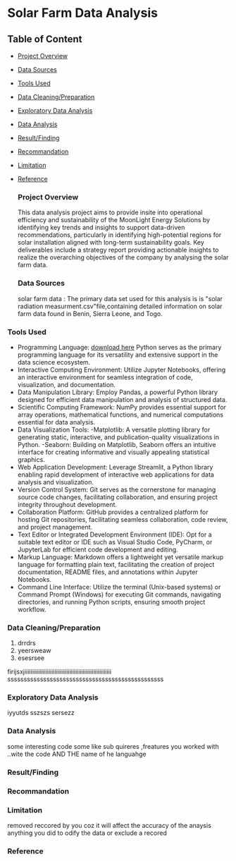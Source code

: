# Solar Farm Data Analysis
## Table of Content
- [Project Overview](#project-overview)
- [Data Sources](#data-sources)
- [Tools Used]()
- [Data Cleaning/Preparation]()
- [Exploratory Data Analysis]()
- [Data Analysis]()
- [Result/Finding]()
 - [Recommandation]()
- [Limitation]()
- [Reference]()


  ### Project Overview
  This data analysis project aims to provide insite into operational efficiency and sustainability of the MoonLight Energy Solutions by identifying key trends and insights to support data-driven recommendations, particularly in identifying high-potential regions for solar installation aligned with long-term sustainability goals. Key deliverables include a strategy report providing actionable insights to realize the overarching objectives of the company by analysing the solar farm data.
  ### Data Sources
  solar farm data : The primary data set used for this analysis is is "solar radiation measurment.csv"file,containing detailed information on solar farm data found in Benin, Sierra Leone, and Togo.

### Tools Used
- Programming Language: [download here](https://chat.openai.com/)
Python serves as the primary programming language for its versatility and extensive support in the data science ecosystem.
- Interactive Computing Environment: 
Utilize Jupyter Notebooks, offering an interactive environment for seamless integration of code, visualization, and documentation.
- Data Manipulation Library:
Employ Pandas, a powerful Python library designed for efficient data manipulation and analysis of structured data.
- Scientific Computing Framework: 
NumPy provides essential support for array operations, mathematical functions, and numerical computations essential for data analysis.
- Data Visualization Tools:
  -Matplotlib: A versatile plotting library for generating static, interactive, and publication-quality visualizations in Python.
  -Seaborn: Building on Matplotlib, Seaborn offers an intuitive interface for creating informative and visually appealing statistical graphics.
- Web Application Development:
Leverage Streamlit, a Python library enabling rapid development of interactive web applications for data analysis and visualization.
- Version Control System:
Git serves as the cornerstone for managing source code changes, facilitating collaboration, and ensuring project integrity throughout development.
- Collaboration Platform: 
GitHub provides a centralized platform for hosting Git repositories, facilitating seamless collaboration, code review, and project management.
- Text Editor or Integrated Development Environment (IDE): 
Opt for a suitable text editor or IDE such as Visual Studio Code, PyCharm, or JupyterLab for efficient code development and editing.
- Markup Language:
Markdown offers a lightweight yet versatile markup language for formatting plain text, facilitating the creation of project documentation, README files, and annotations within Jupyter Notebooks.
- Command Line Interface:
Utilize the terminal (Unix-based systems) or Command Prompt (Windows) for executing Git commands, navigating directories, and running Python scripts, ensuring smooth project workflow.

### Data Cleaning/Preparation
1. drrdrs
2. yeersweaw
3. esesrsee


firijsxjiiiiiiiiiiiiiiiiiiiiiiiiiiiiiiiiiiiiiiiiiiiiiiiiiiiiiiiiii
ssssssssssssssssssssssssssssssssssssssssssssssss

### Exploratory Data Analysis
iyyutds
sszszs
sersezz
### Data Analysis 
some interesting code some like sub quireres ,freatures you worked with ..wite the code AND THE name of he languahge 


### Result/Finding









### Recommandation




### Limitation
removed reccored by you coz it will affect the accuracy of the anaysis
anything you did to odify the data  or exclude a recored
### Reference











   
